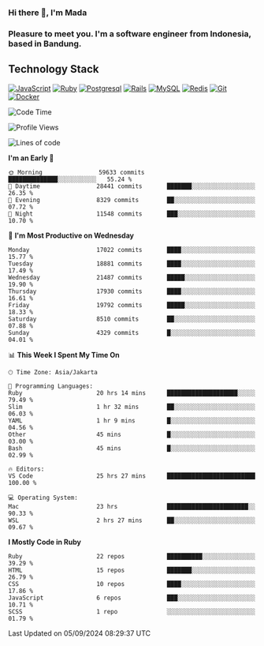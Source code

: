 ### Hi there 👋, I'm Mada
### Pleasure to meet you. I'm a software engineer from Indonesia, based in Bandung.

## Technology Stack

[![JavaScript](https://img.shields.io/badge/-JavaScript-%23F7DF1C?style=flat-square&logo=javascript&logoColor=000000&labelColor=%23F7DF1C&color=%23FFCE5A)](https://www.javascript.com/)
[![Ruby](https://img.shields.io/badge/Ruby-CC342D?style=flat-square&logo=ruby&logoColor=white)](https://www.ruby-lang.org/en/)
[![Postgresql](https://img.shields.io/badge/PostgreSQL-316192?style=flat-square&logo=postgresql&logoColor=ffffff)](https://www.postgresql.org/)
[![Rails](https://img.shields.io/badge/Ruby_on_Rails-CC0000?style=flat-square&logo=ruby-on-rails&logoColor=white)](https://rubyonrails.org/)
[![MySQL](https://img.shields.io/badge/-MySQL-4479A1?style=flat-square&logo=MySQL&logoColor=ffffff)](https://www.mysql.com/)
[![Redis](https://img.shields.io/badge/-Redis-DC382D?style=flat-square&logo=Redis&logoColor=ffffff)](https://redis.io/)
[![Git](https://img.shields.io/badge/-Git-%23F05032?style=flat-square&logo=git&logoColor=%23ffffff)](https://git-scm.com/)
[![Docker](https://img.shields.io/badge/-Docker-2496ED?style=flat-square&logo=docker&logoColor=ffffff)](https://www.docker.com/)
<!--
**madaarya/madaarya** is a ✨ _special_ ✨ repository because its `README.md` (this file) appears on your GitHub profile.

Here are some ideas to get you started:

- 🔭 I’m currently working on ...
- 🌱 I’m currently learning ...
- 👯 I’m looking to collaborate on ...
- 🤔 I’m looking for help with ...
- 💬 Ask me about ...
- 📫 How to reach me: ...
- 😄 Pronouns: ...
- ⚡ Fun fact: ...
-->
<!--START_SECTION:waka-->
![Code Time](http://img.shields.io/badge/Code%20Time-6%2C425%20hrs%204%20mins-blue)

![Profile Views](http://img.shields.io/badge/Profile%20Views-0-blue)

![Lines of code](https://img.shields.io/badge/From%20Hello%20World%20I%27ve%20Written-45.9%20million%20lines%20of%20code-blue)

**I'm an Early 🐤** 

```text
🌞 Morning                59633 commits       ██████████████░░░░░░░░░░░   55.24 % 
🌆 Daytime                28441 commits       ███████░░░░░░░░░░░░░░░░░░   26.35 % 
🌃 Evening                8329 commits        ██░░░░░░░░░░░░░░░░░░░░░░░   07.72 % 
🌙 Night                  11548 commits       ███░░░░░░░░░░░░░░░░░░░░░░   10.70 % 
```
📅 **I'm Most Productive on Wednesday** 

```text
Monday                   17022 commits       ████░░░░░░░░░░░░░░░░░░░░░   15.77 % 
Tuesday                  18881 commits       ████░░░░░░░░░░░░░░░░░░░░░   17.49 % 
Wednesday                21487 commits       █████░░░░░░░░░░░░░░░░░░░░   19.90 % 
Thursday                 17930 commits       ████░░░░░░░░░░░░░░░░░░░░░   16.61 % 
Friday                   19792 commits       █████░░░░░░░░░░░░░░░░░░░░   18.33 % 
Saturday                 8510 commits        ██░░░░░░░░░░░░░░░░░░░░░░░   07.88 % 
Sunday                   4329 commits        █░░░░░░░░░░░░░░░░░░░░░░░░   04.01 % 
```


📊 **This Week I Spent My Time On** 

```text
🕑︎ Time Zone: Asia/Jakarta

💬 Programming Languages: 
Ruby                     20 hrs 14 mins      ████████████████████░░░░░   79.49 % 
Slim                     1 hr 32 mins        ██░░░░░░░░░░░░░░░░░░░░░░░   06.03 % 
YAML                     1 hr 9 mins         █░░░░░░░░░░░░░░░░░░░░░░░░   04.56 % 
Other                    45 mins             █░░░░░░░░░░░░░░░░░░░░░░░░   03.00 % 
Bash                     45 mins             █░░░░░░░░░░░░░░░░░░░░░░░░   02.99 % 

🔥 Editors: 
VS Code                  25 hrs 27 mins      █████████████████████████   100.00 % 

💻 Operating System: 
Mac                      23 hrs              ███████████████████████░░   90.33 % 
WSL                      2 hrs 27 mins       ██░░░░░░░░░░░░░░░░░░░░░░░   09.67 % 
```

**I Mostly Code in Ruby** 

```text
Ruby                     22 repos            ██████████░░░░░░░░░░░░░░░   39.29 % 
HTML                     15 repos            ███████░░░░░░░░░░░░░░░░░░   26.79 % 
CSS                      10 repos            ████░░░░░░░░░░░░░░░░░░░░░   17.86 % 
JavaScript               6 repos             ███░░░░░░░░░░░░░░░░░░░░░░   10.71 % 
SCSS                     1 repo              ░░░░░░░░░░░░░░░░░░░░░░░░░   01.79 % 
```




 Last Updated on 05/09/2024 08:29:37 UTC
<!--END_SECTION:waka-->
